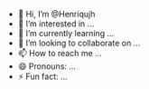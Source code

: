 - 👋 Hi, I’m @Henriqujh
- 👀 I’m interested in ...
- 🌱 I’m currently learning ...
- 💞️ I’m looking to collaborate on ...
- 📫 How to reach me ...
- 😄 Pronouns: ...
- ⚡ Fun fact: ...

<!---
Henriqujh/Henriqujh is a ✨ special ✨ repository because its `README.md` (this file) appears on your GitHub profile.
You can click the Preview link to take a look at your changes.
--->

